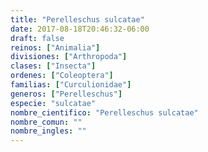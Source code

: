 ```yaml
---
title: "Perelleschus sulcatae"
date: 2017-08-18T20:46:32-06:00
draft: false
reinos: ["Animalia"]
divisiones: ["Arthropoda"]
clases: ["Insecta"]
ordenes: ["Coleoptera"]
familias: ["Curculionidae"]
generos: ["Perelleschus"]
especie: "sulcatae"
nombre_cientifico: "Perelleschus sulcatae"
nombre_comun: ""
nombre_ingles: ""
---
```

